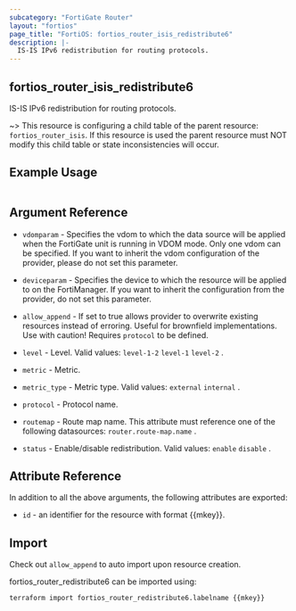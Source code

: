 ```yaml
---
subcategory: "FortiGate Router"
layout: "fortios"
page_title: "FortiOS: fortios_router_isis_redistribute6"
description: |-
  IS-IS IPv6 redistribution for routing protocols.
---
```


## fortios_router_isis_redistribute6
IS-IS IPv6 redistribution for routing protocols.

~> This resource is configuring a child table of the parent resource: `fortios_router_isis`. If this resource is used the parent resource must NOT modify this child table or state inconsistencies will occur.


## Example Usage

```hcl

```

## Argument Reference
* `vdomparam` - Specifies the vdom to which the data source will be applied when the FortiGate unit is running in VDOM mode. Only one vdom can be specified. If you want to inherit the vdom configuration of the provider, please do not set this parameter.
* `deviceparam` - Specifies the device to which the resource will be applied to on the FortiManager. If you want to inherit the configuration from the provider, do not set this parameter.
* `allow_append` - If set to true allows provider to overwrite existing resources instead of erroring. Useful for brownfield implementations. Use with caution! Requires `protocol` to be defined.

* `level` - Level. Valid values: `level-1-2` `level-1` `level-2` .
* `metric` - Metric.
* `metric_type` - Metric type. Valid values: `external` `internal` .
* `protocol` - Protocol name.
* `routemap` - Route map name. This attribute must reference one of the following datasources: `router.route-map.name` .
* `status` - Enable/disable redistribution. Valid values: `enable` `disable` .

## Attribute Reference

In addition to all the above arguments, the following attributes are exported:
* `id` - an identifier for the resource with format {{mkey}}.

## Import

Check out `allow_append` to auto import upon resource creation.

fortios_router_redistribute6 can be imported using:
```sh
terraform import fortios_router_redistribute6.labelname {{mkey}}
```
